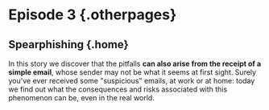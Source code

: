 ---
---

# Episode 3 {.otherpages}
## Spearphishing {.home}

In this story we discover that the pitfalls <b>can also arise from the receipt of a simple email</b>, whose sender may not be what it seems at first sight. Surely you've ever received some "suspicious" emails, at work or at home: today we find out what the consequences and risks associated with this phenomenon can be, even in the real world.
